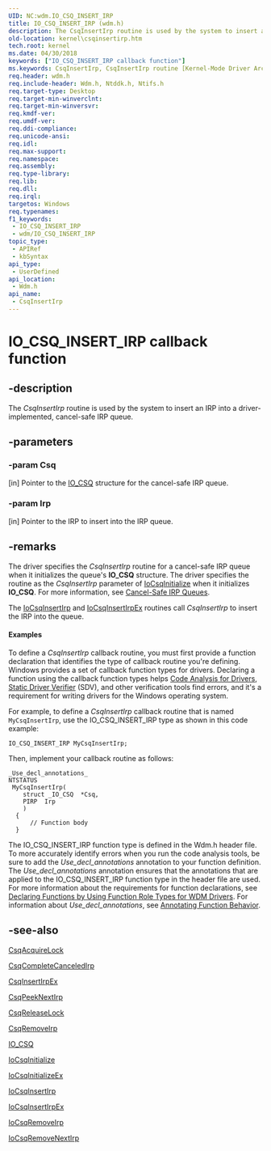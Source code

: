 ```yaml
---
UID: NC:wdm.IO_CSQ_INSERT_IRP
title: IO_CSQ_INSERT_IRP (wdm.h)
description: The CsqInsertIrp routine is used by the system to insert an IRP into a driver-implemented, cancel-safe IRP queue.
old-location: kernel\csqinsertirp.htm
tech.root: kernel
ms.date: 04/30/2018
keywords: ["IO_CSQ_INSERT_IRP callback function"]
ms.keywords: CsqInsertIrp, CsqInsertIrp routine [Kernel-Mode Driver Architecture], DrvrRtns_84a81857-afd6-491c-829f-34063a5b1958.xml, IO_CSQ_INSERT_IRP, kernel.csqinsertirp, wdm/CsqInsertIrp
req.header: wdm.h
req.include-header: Wdm.h, Ntddk.h, Ntifs.h
req.target-type: Desktop
req.target-min-winverclnt: 
req.target-min-winversvr: 
req.kmdf-ver: 
req.umdf-ver: 
req.ddi-compliance: 
req.unicode-ansi: 
req.idl: 
req.max-support: 
req.namespace: 
req.assembly: 
req.type-library: 
req.lib: 
req.dll: 
req.irql: 
targetos: Windows
req.typenames: 
f1_keywords:
 - IO_CSQ_INSERT_IRP
 - wdm/IO_CSQ_INSERT_IRP
topic_type:
 - APIRef
 - kbSyntax
api_type:
 - UserDefined
api_location:
 - Wdm.h
api_name:
 - CsqInsertIrp
---
```


# IO_CSQ_INSERT_IRP callback function


## -description

The <i>CsqInsertIrp</i> routine is used by the system to insert an IRP into a driver-implemented, cancel-safe IRP queue.

## -parameters

### -param Csq 

[in]
Pointer to the <a href="/windows-hardware/drivers/kernel/eprocess">IO_CSQ</a> structure for the cancel-safe IRP queue.

### -param Irp 

[in]
Pointer to the IRP to insert into the IRP queue.

## -remarks

The driver specifies the <i>CsqInsertIrp</i> routine for a cancel-safe IRP queue when it initializes the queue's <b>IO_CSQ</b> structure. The driver specifies the routine as the <i>CsqInsertIrp</i> parameter of <a href="/windows-hardware/drivers/ddi/wdm/nf-wdm-iocsqinitialize">IoCsqInitialize</a> when it initializes <b>IO_CSQ</b>. For more information, see <a href="/windows-hardware/drivers/kernel/cancel-safe-irp-queues">Cancel-Safe IRP Queues</a>.

The <a href="/windows-hardware/drivers/ddi/wdm/nf-wdm-iocsqinsertirp">IoCsqInsertIrp</a> and <a href="/windows-hardware/drivers/ddi/wdm/nf-wdm-iocsqinsertirpex">IoCsqInsertIrpEx</a> routines call <i>CsqInsertIrp</i> to insert the IRP into the queue. 


#### Examples

To define a <i>CsqInsertIrp</i> callback routine, you must first provide a function declaration that identifies the type of callback routine you're defining. Windows provides a set of callback function types for drivers. Declaring a function using the callback function types helps <a href="/windows-hardware/drivers/devtest/code-analysis-for-drivers">Code Analysis for Drivers</a>, <a href="/windows-hardware/drivers/devtest/static-driver-verifier">Static Driver Verifier</a> (SDV), and other verification tools find errors, and it's a requirement for writing drivers for the Windows operating system.

For example, to define a <i>CsqInsertIrp</i> callback routine that is named <code>MyCsqInsertIrp</code>, use the IO_CSQ_INSERT_IRP type as shown in this code example:


```
IO_CSQ_INSERT_IRP MyCsqInsertIrp;
```

Then, implement your callback routine as follows:


```
_Use_decl_annotations_
NTSTATUS
 MyCsqInsertIrp(
    struct _IO_CSQ  *Csq,
    PIRP  Irp
    )
  {
      // Function body
  }
```

The IO_CSQ_INSERT_IRP function type is defined in the Wdm.h header file. To more accurately identify errors when you run the code analysis tools, be sure to add the _Use_decl_annotations_ annotation to your function definition. The _Use_decl_annotations_ annotation ensures that the annotations that are applied to the IO_CSQ_INSERT_IRP function type in the header file are used. For more information about the requirements for function declarations, see <a href="/windows-hardware/drivers/devtest/declaring-functions-using-function-role-types-for-wdm-drivers">Declaring Functions by Using Function Role Types for WDM Drivers</a>. For information about _Use_decl_annotations_, see <a href="/visualstudio/code-quality/annotating-function-behavior">Annotating Function Behavior</a>.

<div class="code"></div>

## -see-also

<a href="/windows-hardware/drivers/ddi/wdm/nc-wdm-io_csq_acquire_lock">CsqAcquireLock</a>



<a href="/windows-hardware/drivers/ddi/wdm/nc-wdm-io_csq_complete_canceled_irp">CsqCompleteCanceledIrp</a>



<a href="/windows-hardware/drivers/ddi/wdm/nc-wdm-io_csq_insert_irp_ex">CsqInsertIrpEx</a>



<a href="/windows-hardware/drivers/ddi/wdm/nc-wdm-io_csq_peek_next_irp">CsqPeekNextIrp</a>



<a href="/windows-hardware/drivers/ddi/wdm/nc-wdm-io_csq_release_lock">CsqReleaseLock</a>



<a href="/windows-hardware/drivers/ddi/wdm/nc-wdm-io_csq_remove_irp">CsqRemoveIrp</a>



<a href="/windows-hardware/drivers/kernel/eprocess">IO_CSQ</a>



<a href="/windows-hardware/drivers/ddi/wdm/nf-wdm-iocsqinitialize">IoCsqInitialize</a>



<a href="/windows-hardware/drivers/ddi/wdm/nf-wdm-iocsqinitializeex">IoCsqInitializeEx</a>



<a href="/windows-hardware/drivers/ddi/wdm/nf-wdm-iocsqinsertirp">IoCsqInsertIrp</a>



<a href="/windows-hardware/drivers/ddi/wdm/nf-wdm-iocsqinsertirpex">IoCsqInsertIrpEx</a>



<a href="/windows-hardware/drivers/ddi/wdm/nf-wdm-iocsqremoveirp">IoCsqRemoveIrp</a>



<a href="/windows-hardware/drivers/ddi/wdm/nf-wdm-iocsqremovenextirp">IoCsqRemoveNextIrp</a>
